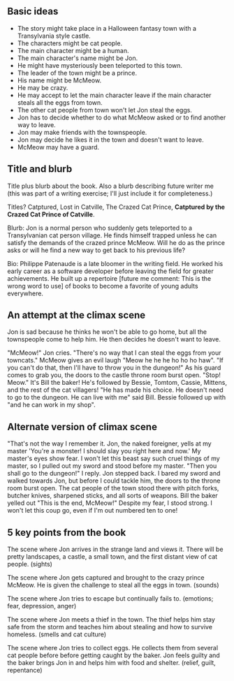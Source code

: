 ## Basic ideas

* The story might take place in a Halloween fantasy town with a Transylvania style castle.
* The characters might be cat people.
* The main character might be a human.
* The main character's name might be Jon.
* He might have mysteriously been teleported to this town.
* The leader of the town might be a prince.
* His name might be McMeow.
* He may be crazy.
* He may accept to let the main character leave if the main character steals all the eggs from town.
* The other cat people from town won't let Jon steal the eggs.
* Jon has to decide whether to do what McMeow asked or to find another way to leave.
* Jon may make friends with the townspeople.
* Jon may decide he likes it in the town and doesn't want to leave.
* McMeow may have a guard.

## Title and blurb
Title plus blurb about the book. Also a blurb describing future writer me (this was part of a writing exercise; I'll just include it for completeness.)

Titles? Catptured, Lost in Catville, The Crazed Cat Prince, **Catptured by the Crazed Cat Prince of Catville**.

Blurb: Jon is a normal person who suddenly gets teleported to a Transylvanian cat person village. He finds himself trapped unless he can satisfy the demands of the crazed prince McMeow. Will he do as the prince asks or will he find a new way to get back to his previous life?

Bio: Philippe Patenaude is a late bloomer in the writing field. He worked his early career as a software developer before leaving the field for greater achievements. He built up a repertoire [future me comment: This is the wrong word to use] of books to become a favorite of young adults everywhere.

## An attempt at the climax scene
Jon is sad because he thinks he won't be able to go home, but all the townspeople come to help him. He then decides he doesn't want to leave.

"McMeow!" Jon cries. "There's no way that I can steal the eggs from your towncats." McMeow gives an evil laugh "Meow he he he ho ho ho haw". "If you can't do that, then I'll have to throw you in the dungeon!" As his guard comes to grab you, the doors to the castle throne room burst open. "Stop! Meow." It's Bill the baker! He's followed by Bessie, Tomtom, Cassie, Mittens, and the rest of the cat villagers! "He has made his choice. He doesn't need to go to the dungeon. He can live with me" said Bill. Bessie followed up with "and he can work in my shop".

## Alternate version of climax scene
"That's not the way I remember it. Jon, the naked foreigner, yells at my master 'You're a monster! I should slay you right here and now.' My master's eyes show fear. I won't let this beast say such cruel things of my master, so I pulled out my sword and stood before my master. "Then you shall go to the dungeon!" I reply. Jon stepped back. I bared my sword and walked towards Jon, but before I could tackle him, the doors to the throne room burst open. The cat people of the town stood there with pitch forks, butcher knives, sharpened sticks, and all sorts of weapons. Bill the baker yelled out "This is the end, McMeow!" Despite my fear, I stood strong. I won't let this coup go, even if I'm out numbered ten to one!

## 5 key points from the book
The scene where Jon arrives in the strange land and views it. There will be pretty landscapes, a castle, a small town, and the first distant view of cat people. (sights)

The scene where Jon gets captured and brought to the crazy prince McMeow. He is given the challenge to steal all the eggs in town. (sounds)

The scene where Jon tries to escape but continually fails to. (emotions; fear, depression, anger)

The scene where Jon meets a thief in the town. The thief helps him stay safe from the storm and teaches him about stealing and how to survive homeless. (smells and cat culture)

The scene where Jon tries to collect eggs. He collects them from several cat people before before getting caught by the baker. Jon feels guilty and the baker brings Jon in and helps him with food and shelter. (relief, guilt, repentance)
